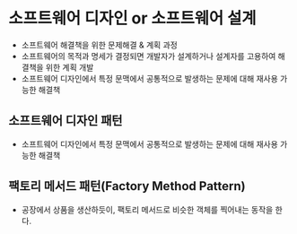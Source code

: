 # 소프트웨어 디자인 or 소프트웨어 설계
- 소프트웨어 해결책을 위한 문제해결 & 계획 과정
- 소프트웨어의 목적과 명세가 결정되면 개발자가 설계하거나 설계자를 고용하여 해결책을 위한 계획 개발
- 소프트웨어 디자인에서 특정 문맥에서 공통적으로 발생하는 문제에 대해 재사용 가능한 해결책

## 소프트웨어 디자인 패턴
- 소프트웨어 디자인에서 특정 문맥에서 공통적으로 발생하는 문제에 대해 재사용 가능한 해결책

## 팩토리 메서드 패턴(Factory Method Pattern)
- 공장에서 상품을 생산하듯이, 팩토리 메서드로 비슷한 객체를 찍어내는 동작을 한다.
